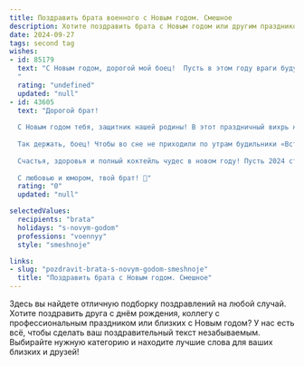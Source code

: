 ```yaml
---
title: Поздравить брата военного с Новым годом. Смешное
description: Хотите поздравить брата с Новым годом или другим праздником? Наш ИИ создаст незабываемое поздравление, а вы обязательно выделитесь среди других.  
date: 2024-09-27
tags: second tag
wishes:
- id: 85179
  text: "С Новым годом, дорогой мой боец!  Пусть в этом году враги будут только в твоих компьютерных играх, а боевые задачи сводятся к поеданию оливье и захвату самого уютного места на диване! Желаю тебе мирного неба над головой (и стабильного Wi-Fi!),  а также чтобы все твои снаряды были заряжены только праздничным настроением!  Ура!
  "
  rating: "undefined"
  updated: "null"
- id: 43605
  text: "Дорогой брат!
  
  С Новым годом тебя, защитник нашей родины! В этот праздничный вихрь желаю, чтобы твоё боевое настроение было всегда на высоте, а снег был таким же прочным, как твои армейские ботинки! Пусть ёлка поднимется до небес, а твоя зарплата — до месячного оклада!
  
  Так держать, боец! Чтобы во сне не приходили по утрам будильники «Вставай, товарищ!» — пускай лучше снится отпуск на пляже. Желаю, чтобы в этом году ты всегда находил время для отдыха, как разведчик на выходном!
  
  Счастья, здоровья и полный коктейль чудес в новом году! Пусть 2024 станет годом ярких свершений и смеха!
  
  С любовью и юмором, твой брат! 🎉"
  rating: "0"
  updated: "null"

selectedValues:
  recipients: "brata"
  holidays: "s-novym-godom"
  professions: "voennyy"
  style: "smeshnoje"

links:
- slug: "pozdravit-brata-s-novym-godom-smeshnoje"
  title: "Поздравить брата с Новым годом. Смешное"
---
```


Здесь вы найдете отличную подборку поздравлений на любой случай. 
Хотите поздравить друга с днём рождения, коллегу с профессиональным праздником или близких с Новым годом? У нас есть всё, чтобы сделать ваш поздравительный текст незабываемым. Выбирайте нужную категорию и находите лучшие слова для ваших близких и друзей!
